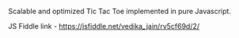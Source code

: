 Scalable and optimized Tic Tac Toe implemented in pure Javascript.

JS Fiddle link - https://jsfiddle.net/vedika_jain/rv5cf69d/2/
